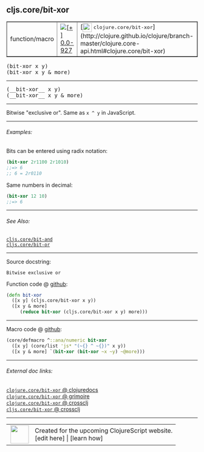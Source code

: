 ## cljs.core/bit-xor



 <table border="1">
<tr>
<td>function/macro</td>
<td><a href="https://github.com/cljsinfo/cljs-api-docs/tree/0.0-927"><img valign="middle" alt="[+] 0.0-927" title="Added in 0.0-927" src="https://img.shields.io/badge/+-0.0--927-lightgrey.svg"></a> </td>
<td>
[<img height="24px" valign="middle" src="http://i.imgur.com/1GjPKvB.png"> <samp>clojure.core/bit-xor</samp>](http://clojure.github.io/clojure/branch-master/clojure.core-api.html#clojure.core/bit-xor)
</td>
</tr>
</table>

<samp>(bit-xor x y)</samp><br>
<samp>(bit-xor x y & more)</samp><br>

---

 <samp>
(__bit-xor__ x y)<br>
</samp>
 <samp>
(__bit-xor__ x y & more)<br>
</samp>

---

Bitwise "exclusive or". Same as `x ^ y` in JavaScript.



---

###### Examples:

Bits can be entered using radix notation:

```clj
(bit-xor 2r1100 2r1010)
;;=> 6
;; 6 = 2r0110
```

Same numbers in decimal:

```clj
(bit-xor 12 10)
;;=> 6
```



---

###### See Also:

[`cljs.core/bit-and`](../cljs.core/bit-and.md)<br>
[`cljs.core/bit-or`](../cljs.core/bit-or.md)<br>

---


Source docstring:

```
Bitwise exclusive or
```


Function code @ [github]():

```clj
(defn bit-xor
  ([x y] (cljs.core/bit-xor x y))
  ([x y & more]
     (reduce bit-xor (cljs.core/bit-xor x y) more)))
```

<!--
Repo - tag - source tree - lines:

 <pre>

</pre>

-->

---

Macro code @ [github]():

```clj
(core/defmacro ^::ana/numeric bit-xor
  ([x y] (core/list 'js* "(~{} ^ ~{})" x y))
  ([x y & more] `(bit-xor (bit-xor ~x ~y) ~@more)))
```

<!--
Repo - tag - source tree - lines:

 <pre>

</pre>
-->

---


###### External doc links:

[`clojure.core/bit-xor` @ clojuredocs](http://clojuredocs.org/clojure.core/bit-xor)<br>
[`clojure.core/bit-xor` @ grimoire](http://conj.io/store/v1/org.clojure/clojure/1.7.0-beta3/clj/clojure.core/bit-xor/)<br>
[`clojure.core/bit-xor` @ crossclj](http://crossclj.info/fun/clojure.core/bit-xor.html)<br>
[`cljs.core/bit-xor` @ crossclj](http://crossclj.info/fun/cljs.core.cljs/bit-xor.html)<br>

---

 <table>
<tr><td>
<img valign="middle" align="right" width="48px" src="http://i.imgur.com/Hi20huC.png">
</td><td>
Created for the upcoming ClojureScript website.<br>
[edit here] | [learn how]
</td></tr></table>

[edit here]:https://github.com/cljsinfo/cljs-api-docs/blob/master/cljsdoc/cljs.core/bit-xor.cljsdoc
[learn how]:https://github.com/cljsinfo/cljs-api-docs/wiki/cljsdoc-files

<!--

This information was too distracting to show to readers, but I'll leave it
commented here since it is helpful to:

- pretty-print the data used to generate this document
- and show how to retrieve that data



The API data for this symbol:

```clj
{:description "Bitwise \"exclusive or\". Same as `x ^ y` in JavaScript.",
 :ns "cljs.core",
 :name "bit-xor",
 :signature ["[x y]" "[x y & more]"],
 :name-encode "bit-xor",
 :history [["+" "0.0-927"]],
 :type "function/macro",
 :clj-equiv {:full-name "clojure.core/bit-xor",
             :url "http://clojure.github.io/clojure/branch-master/clojure.core-api.html#clojure.core/bit-xor"},
 :related ["cljs.core/bit-and" "cljs.core/bit-or"],
 :full-name-encode "cljs.core/bit-xor",
 :source {:code "(defn bit-xor\n  ([x y] (cljs.core/bit-xor x y))\n  ([x y & more]\n     (reduce bit-xor (cljs.core/bit-xor x y) more)))",
          :title "Function code",
          :repo "clojurescript",
          :tag "r1.9.36",
          :filename "src/main/cljs/cljs/core.cljs",
          :lines [2585 2589],
          :url "https://github.com/clojure/clojurescript/blob/r1.9.36/src/main/cljs/cljs/core.cljs#L2585-L2589"},
 :extra-sources [{:code "(core/defmacro ^::ana/numeric bit-xor\n  ([x y] (core/list 'js* \"(~{} ^ ~{})\" x y))\n  ([x y & more] `(bit-xor (bit-xor ~x ~y) ~@more)))",
                  :title "Macro code",
                  :repo "clojurescript",
                  :tag "r1.9.36",
                  :filename "src/main/clojure/cljs/core.cljc",
                  :lines [1119 1121],
                  :url "https://github.com/clojure/clojurescript/blob/r1.9.36/src/main/clojure/cljs/core.cljc#L1119-L1121"}],
 :usage ["(bit-xor x y)" "(bit-xor x y & more)"],
 :examples [{:id "3ccd99",
             :content "Bits can be entered using radix notation:\n\n```clj\n(bit-xor 2r1100 2r1010)\n;;=> 6\n;; 6 = 2r0110\n```\n\nSame numbers in decimal:\n\n```clj\n(bit-xor 12 10)\n;;=> 6\n```"}],
 :full-name "cljs.core/bit-xor",
 :docstring "Bitwise exclusive or",
 :cljsdoc-url "https://github.com/cljsinfo/cljs-api-docs/blob/master/cljsdoc/cljs.core/bit-xor.cljsdoc"}

```

Retrieve the API data for this symbol:

```clj
;; from Clojure REPL
(require '[clojure.edn :as edn])
(-> (slurp "https://raw.githubusercontent.com/cljsinfo/cljs-api-docs/catalog/cljs-api.edn")
    (edn/read-string)
    (get-in [:symbols "cljs.core/bit-xor"]))
```

-->
